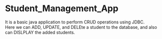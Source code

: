 # Student_Management_App
It is a basic java application to perform CRUD operations using JDBC.
<br>
Here we can ADD, UPDATE, and DELEte a student to the database, and also can DISLPLAY the added students. 
